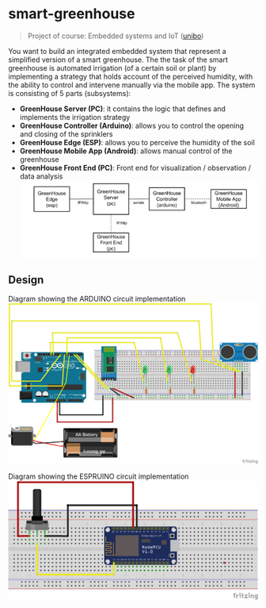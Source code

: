 # smart-greenhouse

> Project of course: Embedded systems and IoT ([unibo](https://www.unibo.it/it))


You want to build an integrated embedded system that represent a simplified version of a smart greenhouse. The the task of the smart greenhouse is automated irrigation (of a certain soil or plant) by implementing a strategy that holds account of the perceived humidity, with the ability to control and intervene manually via the mobile app. The system is consisting of 5 parts (subsystems):

- **GreenHouse Server (PC)**: it contains the logic that defines and implements the irrigation strategy
- **GreenHouse Controller (Arduino)**: allows you to control the opening and closing of the sprinklers
- **GreenHouse Edge (ESP)**: allows you to perceive the humidity of the soil
- **GreenHouse Mobile App (Android)**: allows manual control of the greenhouse
- **GreenHouse Front End (PC)**: Front end for visualization / observation / data analysis
![*System diagram*](https://github.com/coklefy/smart-greenhouse/blob/main/doc/Schemi%20circuiti/system.jpg?raw=true)

## Design
Diagram showing the ARDUINO circuit implementation
![Arduino circuit](https://github.com/coklefy/smart-greenhouse/blob/main/doc/Schemi%20circuiti/SGH_ARDUINO.png?raw=true)

Diagram showing the ESPRUINO circuit implementation
![Espruino circuit](https://github.com/coklefy/smart-greenhouse/blob/main/doc/Schemi%20circuiti/ESP.png?raw=true)


